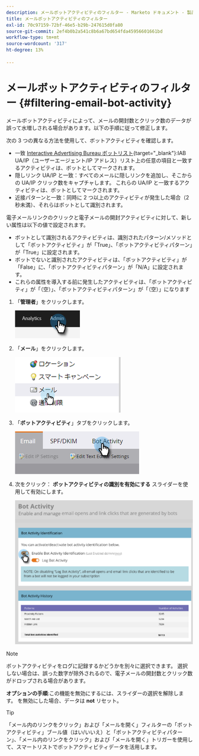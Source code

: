 ```yaml
---
description: メールボットアクティビティのフィルター - Marketo ドキュメント - 製品ドキュメント
title: メールボットアクティビティのフィルター
exl-id: 70c97159-72bf-46e5-b29b-247615d0fa80
source-git-commit: 2ef4b0b2a541c8b6a67bd654fda45956601661bd
workflow-type: tm+mt
source-wordcount: '317'
ht-degree: 13%

---
```


# メールボットアクティビティのフィルター {#filtering-email-bot-activity}

メールボットアクティビティによって、メールの開封数とクリック数のデータが誤って水増しされる場合があります。以下の手順に従って修正します。

次の 3 つの異なる方法を使用して、ボットアクティビティを確認します。

* 一致 [Interactive Advertising Bureau ボットリスト](https://www.iab.com/guidelines/iab-abc-international-spiders-bots-list/){target=&quot;_blank&quot;}:IAB UA/IP（ユーザーエージェント/IP アドレス）リスト上の任意の項目と一致するアクティビティは、ボットとしてマークされます。
* 隠しリンク UA/IP と一致：すべてのメールに隠しリンクを追加し、そこからの UA/IP クリック数をキャプチャします。 これらの UA/IP と一致するアクティビティは、ボットとしてマークされます。
* 近接パターンと一致：同時に 2 つ以上のアクティビティが発生した場合（2 秒未満）、それらはボットとして識別されます。

電子メールリンクのクリックと電子メールの開封アクティビティに対して、新しい属性は以下の値で設定されます。

* ボットとして識別されるアクティビティは、識別されたパターン/メソッドとして「ボットアクティビティ」が「True」、「ボットアクティビティパターン」が「True」に設定されます。
* ボットでないと識別されたアクティビティは、「ボットアクティビティ」が「False」に、「ボットアクティビティパターン」が「N/A」に設定されます。
* これらの属性を導入する前に発生したアクティビティは、「ボットアクティビティ」が「（空）」、「ボットアクティビティパターン」が「（空）」になります

1. 「**管理者**」をクリックします。

   ![](assets/filtering-email-bot-activity-1.png)

1. 「**メール**」をクリックします。

   ![](assets/filtering-email-bot-activity-2.png)

1. 「**ボットアクティビティ**」タブをクリックします。

   ![](assets/filtering-email-bot-activity-3.png)

1. 次をクリック： **ボットアクティビティの識別を有効にする** スライダーを使用して有効にします。

   ![](assets/filtering-email-bot-activity-4.png)

>[!NOTE]
>
>ボットアクティビティをログに記録するかどうかを別々に選択できます。 選択しない場合は、誤った数字が除外されるので、電子メールの開封数とクリック数がドロップされる場合があります。

**オプションの手順**:この機能を無効にするには、スライダーの選択を解除します。 を無効にした場合、データは **not** リセット。

>[!TIP]
>
>「メール内のリンクをクリック」および「メールを開く」フィルターの「ボットアクティビティ」ブール値（はい/いいえ）と「ボットアクティビティパターン」、「メール内のリンクをクリック」および「メールを開く」トリガーを使用して、スマートリストでボットアクティビティデータを活用します。
